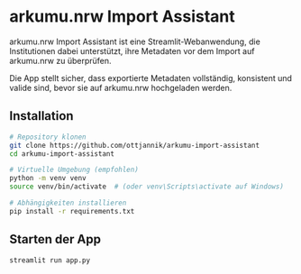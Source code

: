 # arkumu.nrw Import Assistant

arkumu.nrw Import Assistant ist eine Streamlit-Webanwendung, die Institutionen dabei unterstützt, ihre Metadaten vor dem Import auf arkumu.nrw zu überprüfen.

Die App stellt sicher, dass exportierte Metadaten vollständig, konsistent und valide sind, bevor sie auf arkumu.nrw hochgeladen werden.

## Installation
```bash
# Repository klonen
git clone https://github.com/ottjannik/arkumu-import-assistant
cd arkumu-import-assistant

# Virtuelle Umgebung (empfohlen)
python -m venv venv
source venv/bin/activate  # (oder venv\Scripts\activate auf Windows)

# Abhängigkeiten installieren
pip install -r requirements.txt
```

## Starten der App
```bash
streamlit run app.py
```
